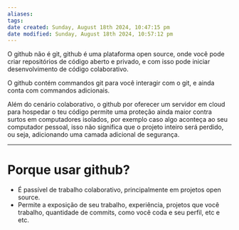 ```yaml
---
aliases: 
tags: 
date created: Sunday, August 18th 2024, 10:47:15 pm
date modified: Sunday, August 18th 2024, 10:57:12 pm
---
```

O github não é git, github é uma plataforma open source, onde você pode criar repositórios de código aberto e privado, e com isso pode iniciar desenvolvimento de código colaborativo.

O github contém commandos git para você interagir com o git, e ainda conta com commandos adicionais.

Além do cenário colaborativo, o github por oferecer um servidor em cloud para hospedar o teu código permite uma proteção ainda maior contra surtos em computadores isolados, por exemplo caso algo aconteça ao seu computador pessoal, isso não significa que o projeto inteiro será perdido, ou seja, adicionando uma camada adicional de segurança.

---

# Porque usar github?

- É passível de trabalho colaborativo, principalmente em projetos open source.
- Permite a exposição de seu trabalho, experiência, projetos que você trabalho, quantidade de commits, como você coda e seu perfil, etc e etc.
